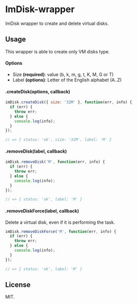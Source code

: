 # ImDisk-wrapper

ImDisk wrapper to create and delete virtual disks.

## Usage

This wrapper is able to create only VM disks type.

#### Options

  - Size **(required)**: value (b, k, m, g, t, K, M, G or T)
  - Label **(options)**: Letter of the English alphabet (A..Z)
  
#### .createDisk(options, callback)

```js
imDisk.createDisk({ size: '32M' }, function(err, info) {
  if (err) {
    throw err;
  } else {
    console.log(info);
  }
});

// => { status: 'ok', size: '32M', label: 'M' }
```

#### .removeDisk(label, callback)

```js
imDisk.removeDisk('M', function(err, info) {
  if (err) {
    throw err;
  } else {
    console.log(info);
  }
});

// => { status: 'ok', label: 'M' }
```

#### .removeDiskForce(label, callback)

Delete a virtual disk, even if it is performing the task.

```js
imDisk.removeDiskForce('M', function(err, info) {
  if (err) {
    throw err;
  } else {
    console.log(info);
  }
});

// => { status: 'ok', label: 'M' }
```

## License

MIT.
